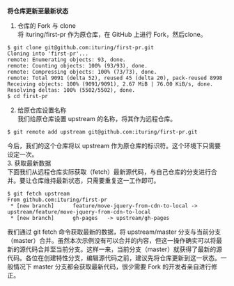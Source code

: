**将仓库更新至最新状态**  
1. 仓库的 Fork 与 clone  
将 ituring/first-pr 作为原仓库，在 GitHub 上进行 Fork，然后clone。
```
$ git clone git@github.com:ituring/first-pr.git
Cloning into 'first-pr'...
remote: Enumerating objects: 93, done.
remote: Counting objects: 100% (93/93), done.
remote: Compressing objects: 100% (73/73), done.
remote: Total 9091 (delta 52), reused 45 (delta 20), pack-reused 8998
Receiving objects: 100% (9091/9091), 2.67 MiB | 76.00 KiB/s, done.
Resolving deltas: 100% (5502/5502), done.
$ cd first-pr
```  
2. 给原仓库设置名称  
我们给原仓库设置 upstream 的名称，将其作为远程仓库。
```
$ git remote add upstream git@github.com:ituring/first-pr.git
```
今后，我们的这个仓库将以 upstream 作为原仓库的标识符。这个环境下只需要设定一次。  
3. 获取最新数据  
下面我们从远程仓库实际获取（fetch）最新源代码，与自己仓库的分支进行合并。要让仓库维持最新状态，只需要重复这一工作即可。
```
$ git fetch upstream
From github.com:ituring/first-pr
 * [new branch]      feature/move-jquery-from-cdn-to-local -> upstream/feature/move-jquery-from-cdn-to-local
 * [new branch]      gh-pages   -> upstream/gh-pages
```
我们通过 git fetch 命令获取最新的数据，将 upstream/master 分支与当前分支（master）合并。虽然本次示例没有可以合并的内容，但这一操作确实可以将最新的源代码合并至当前分支。这样一来，当前分支（master）就获得了最新的源代码。各位在创建特性分支，编辑源代码之前，建议先将仓库更新到这一状态。一般情况下 master 分支都会获取最新代码，很少需要 Fork 的开发者亲自进行修正。
